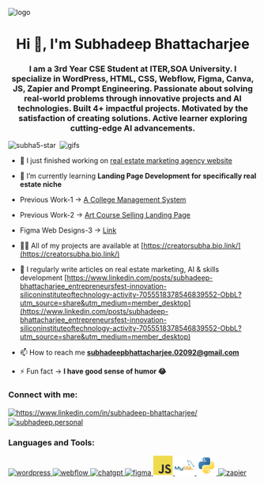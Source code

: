 ![logo](https://github.com/Subha5-star/Subha5-star/blob/main/GitHub%20Banner.png)

<h1 align="center">Hi 👋, I'm Subhadeep Bhattacharjee</h1>
<h3 align="center">I am a 3rd Year CSE Student at ITER,SOA University. I specialize in WordPress, HTML, CSS, Webflow, Figma, Canva, JS, Zapier and Prompt Engineering. Passionate about solving real-world problems through innovative projects and AI technologies. Built 4+ impactful projects. Motivated by the satisfaction of creating solutions. Active learner exploring cutting-edge AI advancements.</h3>

<img align="right" alt="gifs" width="400" src="https://user-images.githubusercontent.com/55389276/140866485-8fb1c876-9a8f-4d6a-98dc-08c4981eaf70.gif">

<p align="left"> <img src="https://komarev.com/ghpvc/?username=subha5-star&label=Profile%20views&color=0e75b6&style=flat" alt="subha5-star" /> </p>

- 🔭 I just finished working on [real estate marketing agency website](https://www.immer5ivestudios.com/)

- 🌱 I’m currently learning **Landing Page Development for specifically real estate niche**

- Previous Work-1 -> [A College Management System](https://kiteodisha.com/)

- Previous Work-2 -> [Art Course Selling Landing Page](https://fineart.affectart.in/)

- Figma Web Designs-3 -> [Link](https://www.figma.com/design/cuThdmQgyykWfQxYOdbbfb/Portfolio?node-id=0-1)

- 👨‍💻 All of my projects are available at [https://creatorsubha.bio.link/](https://creatorsubha.bio.link/)

- 📝 I regularly write articles on real estate marketing, AI & skills development [https://www.linkedin.com/posts/subhadeep-bhattacharjee_entrepreneursfest-innovation-siliconinstituteoftechnology-activity-7055518378546839552-ObbL?utm_source=share&utm_medium=member_desktop](https://www.linkedin.com/posts/subhadeep-bhattacharjee_entrepreneursfest-innovation-siliconinstituteoftechnology-activity-7055518378546839552-ObbL?utm_source=share&utm_medium=member_desktop)

- 📫 How to reach me **subhadeepbhattacharjee.02092@gmail.com**

- ⚡ Fun fact -> **I have good sense of humor 😂**

<h3 align="left">Connect with me:</h3>
<p align="left">
<a href="https://linkedin.com/in/https://www.linkedin.com/in/subhadeep-bhattacharjee/" target="blank"><img align="center" src="https://raw.githubusercontent.com/rahuldkjain/github-profile-readme-generator/master/src/images/icons/Social/linked-in-alt.svg" alt="https://www.linkedin.com/in/subhadeep-bhattacharjee/" height="30" width="40" /></a>
<a href="https://instagram.com/subhadeep.personal" target="blank"><img align="center" src="https://raw.githubusercontent.com/rahuldkjain/github-profile-readme-generator/master/src/images/icons/Social/instagram.svg" alt="subhadeep.personal" height="30" width="40" /></a>
</p>

<h3 align="left">Languages and Tools:</h3>
<p align="left">
  <a href="https://wordpress.org/" target="_blank" rel="noreferrer">
    <img src="https://www.vectorlogo.zone/logos/wordpress/wordpress-icon.svg" alt="wordpress" width="40" height="40"/>
  </a>
  <a href="https://webflow.com/" target="_blank" rel="noreferrer">
    <img src="https://www.vectorlogo.zone/logos/webflow/webflow-icon.svg" alt="webflow" width="40" height="40"/>
  </a>
  <a href="https://www.openai.com/chatgpt" target="_blank" rel="noreferrer">
    <img src="https://upload.wikimedia.org/wikipedia/commons/thumb/0/04/ChatGPT_logo.svg/1024px-ChatGPT_logo.svg.png" alt="chatgpt" width="40" height="40"/>
  </a>
  <a href="https://www.figma.com/" target="_blank" rel="noreferrer">
    <img src="https://www.vectorlogo.zone/logos/figma/figma-icon.svg" alt="figma" width="40" height="40"/>
  </a>
  <a href="https://developer.mozilla.org/en-US/docs/Web/JavaScript" target="_blank" rel="noreferrer">
    <img src="https://raw.githubusercontent.com/devicons/devicon/master/icons/javascript/javascript-original.svg" alt="javascript" width="40" height="40"/>
  </a>
  <a href="https://www.mysql.com/" target="_blank" rel="noreferrer">
    <img src="https://raw.githubusercontent.com/devicons/devicon/master/icons/mysql/mysql-original-wordmark.svg" alt="mysql" width="40" height="40"/>
  </a>
  <a href="https://www.python.org" target="_blank" rel="noreferrer">
    <img src="https://raw.githubusercontent.com/devicons/devicon/master/icons/python/python-original.svg" alt="python" width="40" height="40"/>
  </a>
  <a href="https://zapier.com" target="_blank" rel="noreferrer">
    <img src="https://www.vectorlogo.zone/logos/zapier/zapier-icon.svg" alt="zapier" width="40" height="40"/>
  </a>
</p>
